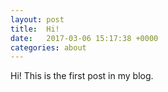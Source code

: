 ```yaml
---
layout: post
title:  Hi!
date:   2017-03-06 15:17:38 +0000
categories: about
---
```


Hi! This is the first post in my blog.


